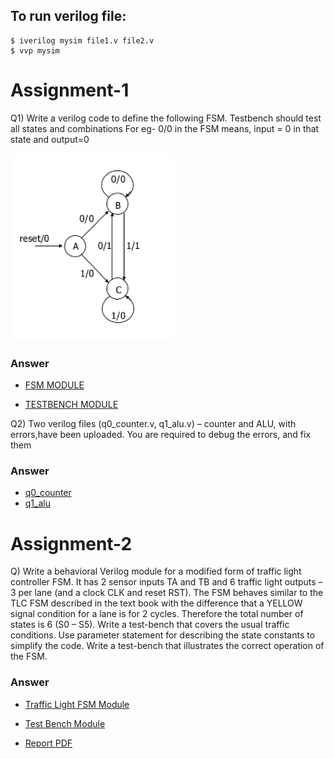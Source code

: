 ## To run verilog file:
```
$ iverilog mysim file1.v file2.v
$ vvp mysim
```

# Assignment-1

Q1) Write a verilog code to define the following FSM. Testbench should test all states and combinations
For eg- 0/0 in the FSM means, input = 0 in that state and output=0

<img src="q1_question.png" height=300>

### Answer
* [FSM MODULE](q1_fsm_module.v)


* [TESTBENCH MODULE](q2_testbench_module.v)

Q2) Two verilog files (q0_counter.v, q1_alu.v) – counter and ALU, with errors,have been uploaded. You are required to debug
the errors, and fix them

### Answer

* [q0_counter](q2_q0.v)
* [q1_alu](q2_q1.v)

# Assignment-2
 
Q) Write a behavioral Verilog module for a modified form of traffic light controller FSM. It has 2 sensor inputs TA and TB and 6 traffic light outputs – 3 per lane  (and a clock CLK and reset RST).  The FSM behaves similar to the TLC FSM described in the text book with the difference that a YELLOW signal condition for a lane is for 2 cycles. Therefore the total number of states is 6 (S0 – S5). Write a test-bench that covers the usual traffic conditions.  Use parameter statement for describing the state constants to simplify the code. Write a test-bench that illustrates the correct operation of the FSM.  

### Answer 
* [Traffic Light FSM Module](Traffic_light.v)

* [Test Bench Module](Test_bench.v)

* [Report PDF](a2_report.pdf)
